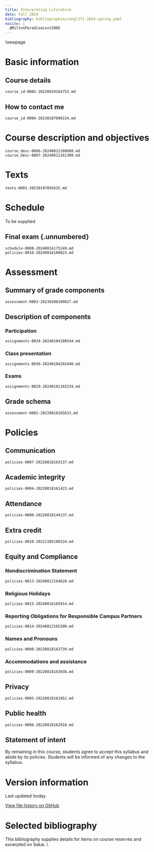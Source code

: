 ```yaml
---
title: Interpreting Literature
date: Fall 2024
bibliography: bibliographies/engl271-2024-spring.yaml
nocite: |
  @MiltonParadiseLost2005
---
```


\newpage

# Basic information

## Course details
``` {.include}
course_id-0002-20220929164752.md
```

## How to contact me
``` {.include}
course_id-0004-20230107090154.md
```

# Course description and objectives
``` {.include}
course_desc-0006-20240812160608.md
course_desc-0007-20240812161300.md
```

# Texts
``` {.include}
texts-0001-20230107092615.md
```

# Schedule
To be supplied

## Final exam {.unnumbered}
``` {.include}
schedule-0008-20240816175249.md
policies-0016-20240816180023.md
```

# Assessment
## Summary of grade components
``` {.include}
assessment-0003-20230108100027.md
```

## Description of components
### Participation
``` {.include}
assignments-0034-20240104180544.md
```

### Class presentation
``` {.include}
assignments-0036-20240104202440.md
```

### Exams
``` {.include}
assignments-0029-20240101182234.md
```

## Grade schema
``` {.include}
assessment-0002-20220818165633.md
```

# Policies

## Communication
``` {.include}
policies-0007-20220818163137.md
```

## Academic integrity
``` {.include}
policies-0004-20220818161423.md
```

## Attendance
``` {.include}
policies-0000-20220818144137.md
```

## Extra credit
``` {.include}
policies-0010-20221105180224.md
```

## Equity and Compliance

### Nondiscrimination Statement
``` {.include}
policies-0013-20240812164628.md
```

### Religious Holidays
``` {.include}
policies-0015-20240816165914.md
```

### Reporting Obligations for Responsible Campus Partners
``` {.include}
policies-0014-20240812165200.md
```

### Names and Pronouns
``` {.include}
policies-0008-20220818163739.md
```

### Accommodations and assistance
``` {.include}
policies-0009-20220818163938.md
```

## Privacy
``` {.include}
policies-0005-20220818161952.md
```

## Public health
``` {.include}
policies-0006-20220818162916.md
```

## Statement of intent
By remaining in this course, students agree to accept this syllabus and abide by its policies.
Students will be informed of any changes to the syllabus.

# Version information
Last updated \today

[View file history on GitHub](https://github.com/icornelius/zg-syllabi/commits/main/uclr100-2024-fall.md)

# Selected bibliography
This bibliography supplies details for items on course reserves and excerpted on Sakai.
\

